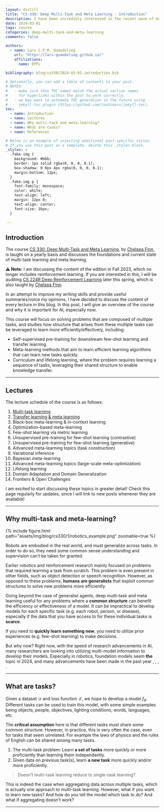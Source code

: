 ```yaml
---
layout: distill
title: "CS-330: Deep Multi-Task and Meta Learning - Introduction"
description: I have been incredibly interested in the recent wave of multimodal foundation models, especially in robotics and sequential decision-making. Since I never had a formal introduction to this topic, I decided to audit the Deep Multi-Task and Meta Learning course, which is taught yearly by Chelsea Finn at Stanford. I will mainly document my takes on the lectures, hopefully making it a nice read for people who would like to learn more about this topic!
date: 2024-03-01
tags: course
categories: deep-multi-task-and-meta-learning
comments: false

authors:
  - name: Lars C.P.M. Quaedvlieg
    url: "https://lars-quaedvlieg.github.io/"
    affiliations:
      name: EPFL
      
bibliography: blog/cs330/2024-03-01-introduction.bib

# Optionally, you can add a table of contents to your post.
# NOTES:
#   - make sure that TOC names match the actual section names
#     for hyperlinks within the post to work correctly.
#   - we may want to automate TOC generation in the future using
#     jekyll-toc plugin (https://github.com/toshimaru/jekyll-toc).
toc:
  - name: Introduction
  - name: Lectures
  - name: Why multi-task and meta-learning?
  - name: What are tasks?
  - name: References

# Below is an example of injecting additional post-specific styles.
# If you use this post as a template, delete this _styles block.
_styles: >
  .fake-img {
    background: #bbb;
    border: 1px solid rgba(0, 0, 0, 0.1);
    box-shadow: 0 0px 4px rgba(0, 0, 0, 0.1);
    margin-bottom: 12px;
  }
  .fake-img p {
    font-family: monospace;
    color: white;
    text-align: left;
    margin: 12px 0;
    text-align: center;
    font-size: 16px;
  }

---
```


## Introduction

The course [CS 330: Deep Multi-Task and Meta Learning](https://cs330.stanford.edu/), by [Chelsea Finn](https://ai.stanford.edu/~cbfinn/), is taught
on a yearly basis and discusses the foundations and current state of multi-task learning and meta learning.

**:warning: Note:** I am discussing the content of the edition in Fall 2023, which no longer includes reinforcement learning.
If you are interested in this, I will be auditing [CS 224R Deep Reinforcement Learning](https://cs224r.stanford.edu/)
later this spring, which is also taught by [Chelsea Finn](https://ai.stanford.edu/~cbfinn/).

In an attempt to improve my writing skills and provide useful summaries/voice my opinions, I have decided to discuss 
the content of every lecture in this blog. In this post, I will give an overview of the course and why it is important 
for AI, especially now.

This course will focus on solving problems that are composed of multiple tasks, and studies how structure that arises from these multiple tasks can be leveraged to learn more efficiently/effectively, including:

- Self-supervised pre-training for downstream few-shot learning and transfer learning.
- Meta-learning methods that aim to learn efficient learning algorithms that can learn new tasks quickly.
- Curriculum and lifelong learning, where the problem requires learning a sequence of tasks, leveraging their shared structure to enable knowledge transfer.

***

## Lectures

The lecture schedule of the course is as follows:
1. [Multi-task learning](/blog/2024/cs330-stanford-mtl/)
2. [Transfer learning & meta learning](/blog/2024/cs330-stanford-tl-ml/)
3. Black-box meta-learning & in-context learning
4. Optimization-based meta-learning
5. Few-shot learning via metric learning
6. Unsupervised pre-training for few-shot learning (contrastive)
7. Unsupervised pre-training for few-shot learning (generative)
8. Advanced meta-learning topics (task construction)
9. Variational inference
10. Bayesian meta-learning
11. Advanced meta-learning topics (large-scale meta-optimization)
12. Lifelong learning
13. Domain Adaptation and Domain Generalization
14. Frontiers & Open Challenges

I am excited to start discussing these topics in greater detail! Check this page regularly for updates, since I will 
link to new posts whenever they are available!

***

## Why multi-task and meta-learning?

{% include figure.html path="assets/img/blog/cs330/1/robotics_example.png" zoomable=true %}

Robots are embodied in the real world, and must generalize across tasks. In order to do so, they need some common sense 
understanding and supervision can’t be taken for granted.

Earlier robotics and reinforcement research mainly focused on problems that required learning a task from scratch. This 
problem is even present in other fields, such as object detection or speech recognition. However, as opposed to these 
problems, **humans are generalists** that exploit common structures to solve new problems more efficiently.

Going beyond the case of generalist agents, deep multi-task and meta learning useful for any problems where a **common 
structure** can benefit the efficiency or effectiveness of a model. It can be impractical to develop models for each
specific task (e.g. each robot, person, or disease), especially if the data that you have access to for these individual
tasks is **scarce**.

If you need to **quickly learn something new**, you need to utilize prior experiences (e.g. few-shot learning) to make 
decisions.

But why now? Right now, with the speed of research advancements in AI, many researchers are looking into utilizing 
multi-model information to develop their models. Especially in robotics, foundation models seem **the** topic in 2024,
and many advancements have been made in the past year <d-cite key="zhao2023learning"></d-cite>, <d-cite key="open_x_embodiment_rt_x_2023"></d-cite>, <d-cite key="octo_2023"></d-cite>, <d-cite key="brohan2023rt"></d-cite>.

***

## What are tasks?

Given a dataset $\mathcal{D}$ and loss function $\mathcal{L}$, we hope to develop a model $f_\theta$. Different tasks 
can be used to train this model, with some simple examples being objects, people, objectives, lighting conditions, 
words, languages, etc.

The **critical assumption** here is that different tasks must share some common structure. However, in practice, this 
is very often the case, even for tasks that seem unrelated. For example the laws of physics and the rules of English
can be shared among many tasks.

1. The multi-task problem: Learn **a set of tasks** more quickly or more proficiently than learning them independently.
2. Given data on previous task(s), learn **a new task** more quickly and/or more proficiently.

> Doesn’t multi-task learning reduce to single-task learning?

This is indeed the case when aggregating data across multiple tasks, which is actually one approach to multi-task 
learning. However, what if you want to learn new tasks? And how do you tell the model which task to do? And what if 
aggregating doesn’t work?

***